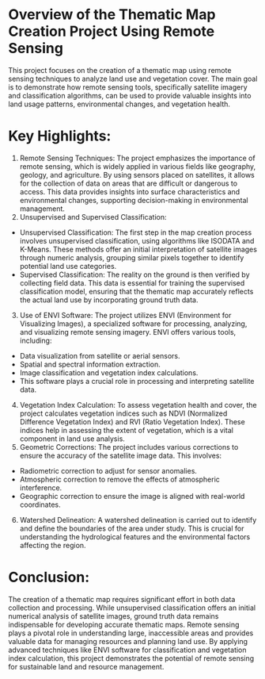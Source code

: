 # Overview of the Thematic Map Creation Project Using Remote Sensing

This project focuses on the creation of a thematic map using remote sensing techniques to analyze land use and vegetation cover. The main goal is to demonstrate how remote sensing tools, specifically satellite imagery and classification algorithms, can be used to provide valuable insights into land usage patterns, environmental changes, and vegetation health.

# Key Highlights:

1. Remote Sensing Techniques: The project emphasizes the importance of remote sensing, which is widely applied in various fields like geography, geology, and agriculture. By using sensors placed on satellites, it allows for the collection of data on areas that are difficult or dangerous to access. This data provides insights into surface characteristics and environmental changes, supporting decision-making in environmental management.
2. Unsupervised and Supervised Classification:
- Unsupervised Classification: The first step in the map creation process involves unsupervised classification, using algorithms like ISODATA and K-Means. These methods offer an initial interpretation of satellite images through numeric analysis, grouping similar pixels together to identify potential land use categories.
- Supervised Classification: The reality on the ground is then verified by collecting field data. This data is essential for training the supervised classification model, ensuring that the thematic map accurately reflects the actual land use by incorporating ground truth data.
3. Use of ENVI Software: The project utilizes ENVI (Environment for Visualizing Images), a specialized software for processing, analyzing, and visualizing remote sensing imagery. ENVI offers various tools, including:
- Data visualization from satellite or aerial sensors.
- Spatial and spectral information extraction.
- Image classification and vegetation index calculations.
- This software plays a crucial role in processing and interpreting satellite data.
4. Vegetation Index Calculation: To assess vegetation health and cover, the project calculates vegetation indices such as NDVI (Normalized Difference Vegetation Index) and RVI (Ratio Vegetation Index). These indices help in assessing the extent of vegetation, which is a vital component in land use analysis.
5. Geometric Corrections: The project includes various corrections to ensure the accuracy of the satellite image data. This involves:
- Radiometric correction to adjust for sensor anomalies.
- Atmospheric correction to remove the effects of atmospheric interference.
- Geographic correction to ensure the image is aligned with real-world coordinates.
6. Watershed Delineation: A watershed delineation is carried out to identify and define the boundaries of the area under study. This is crucial for understanding the hydrological features and the environmental factors affecting the region.

# Conclusion: 
The creation of a thematic map requires significant effort in both data collection and processing. While unsupervised classification offers an initial numerical analysis of satellite images, ground truth data remains indispensable for developing accurate thematic maps. Remote sensing plays a pivotal role in understanding large, inaccessible areas and provides valuable data for managing resources and planning land use. By applying advanced techniques like ENVI software for classification and vegetation index calculation, this project demonstrates the potential of remote sensing for sustainable land and resource management.
